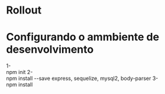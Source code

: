 # Rollout

# Configurando o ammbiente de desenvolvimento
1- <br>npm init
2- <br>npm install --save express, sequelize, mysql2, body-parser
3- <br>npm install
